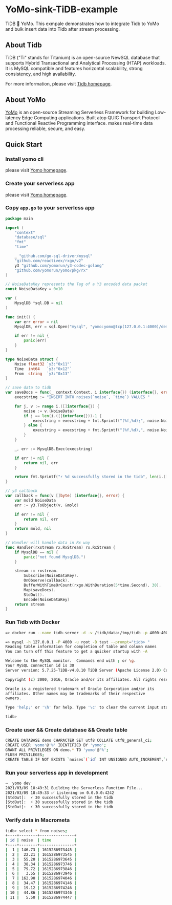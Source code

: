 # YoMo-sink-TiDB-example

TiDB 🙌 YoMo. This exmpale demonstrates how to integrate Tidb to YoMo and bulk insert data into Tidb after stream processing.

## About Tidb

TiDB ("Ti" stands for Titanium) is an open-source NewSQL database that supports Hybrid Transactional and Analytical Processing (HTAP) workloads. It is MySQL compatible and features horizontal scalability, strong consistency, and high availability.

For more information, please visit [Tidb homepage](https://github.com/pingcap/tidb).

## About YoMo

[YoMo](https://github.com/yomorun/yomo) is an open-source Streaming Serverless Framework for building Low-latency Edge Computing applications. Built atop QUIC Transport Protocol and Functional Reactive Programming interface. makes real-time data processing reliable, secure, and easy.

## Quick Start

### Install yomo cli

please visit [Yomo homepage](https://github.com/yomorun/yomo#1-install-cli).

### Create your serverless app

please visit [Yomo homepage](https://github.com/yomorun/yomo#2-create-your-serverless-app).

### Copy `app.go` to your serverless app

```go
package main

import (
	"context"
	"database/sql"
	"fmt"
	"time"

	_ "github.com/go-sql-driver/mysql"
	"github.com/reactivex/rxgo/v2"
	y3 "github.com/yomorun/y3-codec-golang"
	"github.com/yomorun/yomo/pkg/rx"
)

// NoiseDataKey represents the Tag of a Y3 encoded data packet
const NoiseDataKey = 0x10

var (
	MysqlDB *sql.DB = nil
)

func init() {
	var err error = nil
	MysqlDB, err = sql.Open("mysql", "yomo:yomo@tcp(127.0.0.1:4000)/demo")

	if err != nil {
		panic(err)
	}
}

type NoiseData struct {
	Noise float32 `y3:"0x11"`
	Time  int64   `y3:"0x12"`
	From  string  `y3:"0x13"`
}

// save data to tidb
var saveDocs = func(_ context.Context, i interface{}) (interface{}, error) {
	execstring := "INSERT INTO noises(`noise`, `time`) VALUES "

	for j, v := range i.([]interface{}) {
		noise := v.(NoiseData)
		if j == len(i.([]interface{}))-1 {
			execstring = execstring + fmt.Sprintf("(%f,%d);", noise.Noise, noise.Time)
		} else {
			execstring = execstring + fmt.Sprintf("(%f,%d),", noise.Noise, noise.Time)
		}
	}

	_, err := MysqlDB.Exec(execstring)

	if err != nil {
		return nil, err
	}

	return fmt.Sprintf("⚡️ %d successfully stored in the tidb", len(i.([]interface{}))), nil
}

// y3 callback
var callback = func(v []byte) (interface{}, error) {
	var mold NoiseData
	err := y3.ToObject(v, &mold)

	if err != nil {
		return nil, err
	}
	return mold, nil
}

// Handler will handle data in Rx way
func Handler(rxstream rx.RxStream) rx.RxStream {
	if MysqlDB == nil {
		panic("not found MysqlDB.")
	}

	stream := rxstream.
		Subscribe(NoiseDataKey).
		OnObserve(callback).
		BufferWithTimeOrCount(rxgo.WithDuration(5*time.Second), 30).
		Map(saveDocs).
		StdOut().
		Encode(NoiseDataKey)
	return stream
}


```

### Run Tidb with Docker

```bash
=> docker run --name tidb-server -d -v /tidb/data:/tmp/tidb -p 4000:4000 -p 10080:10080 pingcap/tidb:latest

=> mysql -h 127.0.0.1 -P 4000 -u root -D test --prompt="tidb> "
Reading table information for completion of table and column names
You can turn off this feature to get a quicker startup with -A

Welcome to the MySQL monitor.  Commands end with ; or \g.
Your MySQL connection id is 30
Server version: 5.7.25-TiDB-v4.0.10 TiDB Server (Apache License 2.0) Community Edition, MySQL 5.7 compatible

Copyright (c) 2000, 2016, Oracle and/or its affiliates. All rights reserved.

Oracle is a registered trademark of Oracle Corporation and/or its
affiliates. Other names may be trademarks of their respective
owners.

Type 'help;' or '\h' for help. Type '\c' to clear the current input statement.

tidb>

```

### Create user && Create database && Create table

```bash
CREATE DATABASE demo CHARACTER SET utf8 COLLATE utf8_general_ci;
CREATE USER 'yomo'@'%' IDENTIFIED BY 'yomo';
GRANT ALL PRIVILEGES ON demo.* TO 'yomo'@'%';
FLUSH PRIVILEGES;
CREATE TABLE IF NOT EXISTS `noises`(`id` INT UNSIGNED AUTO_INCREMENT,`noise` FLOAT(6,2) NOT NULL, `time` BIGINT NOT NULL,PRIMARY KEY ( `id` ))ENGINE=InnoDB DEFAULT CHARSET=utf8;
```

### Run your serverless app in development

```bash
⇒  yomo dev
2021/03/09 18:49:31 Building the Serverless Function File...
2021/03/09 18:49:33 ✅ Listening on 0.0.0.0:4242
[StdOut]:  ⚡️ 30 successfully stored in the tidb
[StdOut]:  ⚡️ 30 successfully stored in the tidb
[StdOut]:  ⚡️ 30 successfully stored in the tidb
```
### Verify data in Macrometa
```bash
tidb> select * from noises;
+----+--------+---------------+
| id | noise  | time          |
+----+--------+---------------+
|  1 | 146.73 | 1615286973445 |
|  2 |  22.21 | 1615286973545 |
|  3 |  55.20 | 1615286973645 |
|  4 |  38.34 | 1615286973746 |
|  5 |  79.72 | 1615286973846 |
|  6 |   3.55 | 1615286973946 |
|  7 | 162.90 | 1615286974046 |
|  8 |  34.47 | 1615286974146 |
|  9 |  19.12 | 1615286974246 |
| 10 |  44.86 | 1615286974346 |
| 11 |   5.50 | 1615286974447 |
```


